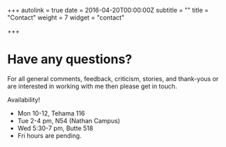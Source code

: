 +++
autolink = true
date = 2016-04-20T00:00:00Z
subtitle = ""
title = "Contact"
weight = 7
widget = "contact"

+++
# Have any questions?

For all general comments, feedback, criticism, stories, and thank-yous or are interested in working with me then please get in touch.

Availability!

* Mon 10-12, Tehama 116 
* Tue 2-4 pm, N54 (Nathan Campus)
* Wed 5:30-7 pm, Butte 518
* Fri hours are pending.

<!---
<a href="https://radonatello.youcanbook.me/" data-ycbm-modal="true"><img src="https://youcanbook.me/resources/pics/ycbm-button.png" style="border-style:none;"/></a>
\--->
